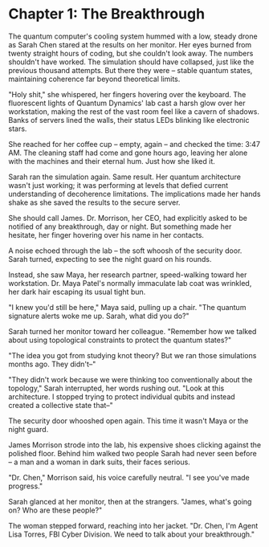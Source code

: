 # Chapter 1: The Breakthrough

The quantum computer's cooling system hummed with a low, steady drone as Sarah Chen stared at the results on her monitor. Her eyes burned from twenty straight hours of coding, but she couldn't look away. The numbers shouldn't have worked. The simulation should have collapsed, just like the previous thousand attempts. But there they were – stable quantum states, maintaining coherence far beyond theoretical limits.

"Holy shit," she whispered, her fingers hovering over the keyboard. The fluorescent lights of Quantum Dynamics' lab cast a harsh glow over her workstation, making the rest of the vast room feel like a cavern of shadows. Banks of servers lined the walls, their status LEDs blinking like electronic stars.

She reached for her coffee cup – empty, again – and checked the time: 3:47 AM. The cleaning staff had come and gone hours ago, leaving her alone with the machines and their eternal hum. Just how she liked it.

Sarah ran the simulation again. Same result. Her quantum architecture wasn't just working; it was performing at levels that defied current understanding of decoherence limitations. The implications made her hands shake as she saved the results to the secure server.

She should call James. Dr. Morrison, her CEO, had explicitly asked to be notified of any breakthrough, day or night. But something made her hesitate, her finger hovering over his name in her contacts.

A noise echoed through the lab – the soft whoosh of the security door. Sarah turned, expecting to see the night guard on his rounds.

Instead, she saw Maya, her research partner, speed-walking toward her workstation. Dr. Maya Patel's normally immaculate lab coat was wrinkled, her dark hair escaping its usual tight bun.

"I knew you'd still be here," Maya said, pulling up a chair. "The quantum signature alerts woke me up. Sarah, what did you do?"

Sarah turned her monitor toward her colleague. "Remember how we talked about using topological constraints to protect the quantum states?"

"The idea you got from studying knot theory? But we ran those simulations months ago. They didn't–"

"They didn't work because we were thinking too conventionally about the topology," Sarah interrupted, her words rushing out. "Look at this architecture. I stopped trying to protect individual qubits and instead created a collective state that–"

The security door whooshed open again. This time it wasn't Maya or the night guard.

James Morrison strode into the lab, his expensive shoes clicking against the polished floor. Behind him walked two people Sarah had never seen before – a man and a woman in dark suits, their faces serious.

"Dr. Chen," Morrison said, his voice carefully neutral. "I see you've made progress."

Sarah glanced at her monitor, then at the strangers. "James, what's going on? Who are these people?"

The woman stepped forward, reaching into her jacket. "Dr. Chen, I'm Agent Lisa Torres, FBI Cyber Division. We need to talk about your breakthrough."